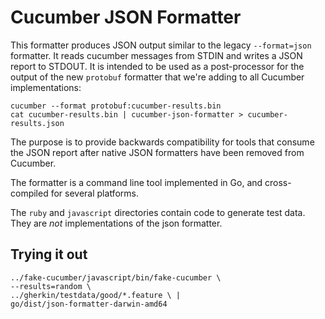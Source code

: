 # Cucumber JSON Formatter

This formatter produces JSON output similar to the legacy `--format=json` formatter. It reads cucumber messages from STDIN and writes a JSON report to STDOUT. It is intended to be used as a post-processor for the output of the new `protobuf` formatter that we're adding to all Cucumber implementations:

    cucumber --format protobuf:cucumber-results.bin
    cat cucumber-results.bin | cucumber-json-formatter > cucumber-results.json

The purpose is to provide backwards compatibility for tools that consume the JSON report after native JSON formatters have been removed from Cucumber.

The formatter is a command line tool implemented in Go, and cross-compiled for
several platforms.

The `ruby` and `javascript` directories contain code to generate test data. They
are *not* implementations of the json formatter.

## Trying it out

    ../fake-cucumber/javascript/bin/fake-cucumber \
    --results=random \
    ../gherkin/testdata/good/*.feature \ | 
    go/dist/json-formatter-darwin-amd64

